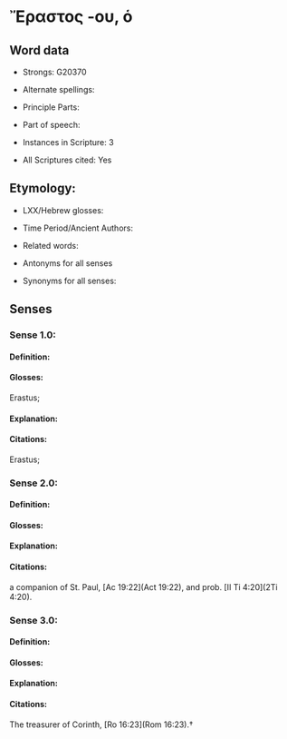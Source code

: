 # Ἔραστος -ου, ὁ 

<!-- Status: S2=NeedsEdits -->
<!-- Lexica used for edits:   -->

## Word data

* Strongs: G20370

* Alternate spellings:



* Principle Parts: 


* Part of speech: 


* Instances in Scripture: 3

* All Scriptures cited: Yes

## Etymology: 


* LXX/Hebrew glosses: 


* Time Period/Ancient Authors: 


* Related words: 

* Antonyms for all senses

* Synonyms for all senses: 


## Senses 


### Sense  1.0: 

#### Definition: 

#### Glosses: 

Erastus; 

#### Explanation: 


#### Citations: 

Erastus; 

### Sense  2.0: 

#### Definition: 


#### Glosses:



#### Explanation:



#### Citations: 

a companion of St. Paul, [Ac 19:22](Act 19:22), and prob. [II Ti 4:20](2Ti 4:20). 

### Sense  3.0: 

#### Definition: 


#### Glosses:



#### Explanation:



#### Citations: 

The treasurer of Corinth, [Ro 16:23](Rom 16:23).†

